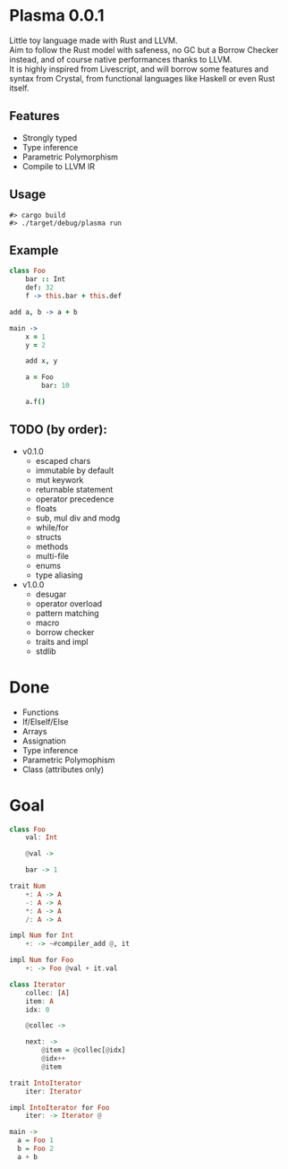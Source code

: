 # Plasma 0.0.1

Little toy language made with Rust and LLVM.  
Aim to follow the Rust model with safeness, no GC but a Borrow Checker instead, and of course native performances thanks to LLVM.  
It is highly inspired from Livescript, and will borrow some features and syntax from Crystal, from functional languages like Haskell or even Rust itself.

## Features

- Strongly typed
- Type inference
- Parametric Polymorphism
- Compile to LLVM IR

## Usage

```
#> cargo build
#> ./target/debug/plasma run
```

## Example

```coffee
class Foo
    bar :: Int
    def: 32
    f -> this.bar + this.def

add a, b -> a + b

main ->
    x = 1
    y = 2

    add x, y

    a = Foo
        bar: 10

    a.f()
```

## TODO (by order):

- v0.1.0
    - escaped chars
    - immutable by default
    - mut keywork
    - returnable statement
    - operator precedence
    - floats
    - sub, mul div and modg
    - while/for
    - structs
    - methods
    - multi-file
    - enums
    - type aliasing
- v1.0.0
    - desugar
    - operator overload
    - pattern matching
    - macro
    - borrow checker
    - traits and impl
    - stdlib

# Done
- Functions
- If/ElseIf/Else
- Arrays
- Assignation
- Type inference
- Parametric Polymophism
- Class (attributes only)

# Goal

```haskell
class Foo
    val: Int

    @val ->

    bar -> 1

trait Num
    +: A -> A
    -: A -> A
    *: A -> A
    /: A -> A

impl Num for Int
    +: -> ~#compiler_add @, it

impl Num for Foo
    +: -> Foo @val + it.val

class Iterator
    collec: [A]
    item: A
    idx: 0

    @collec ->

    next: -> 
        @item = @collec[@idx]
        @idx++
        @item

trait IntoIterator
    iter: Iterator

impl IntoIterator for Foo
    iter: -> Iterator @

main ->
  a = Foo 1
  b = Foo 2
  a + b
```
